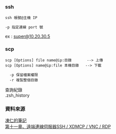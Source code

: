 ### ssh  
```  
ssh 帳號@主機 IP  

-p 指定連線 port 號
```  
ex : super@10.20.30.5    

### scp  

```  
scp [Options] file name@ip:目錄       --> 上傳  
scp [Options] name@ip:file 本機目錄   --> 下載  

  -p 保留檔案權限  
  -r 複製整個目錄  
```

查詢紀錄  
.zsh_history

### 資料來源  
[凍仁的筆記](http://note.drx.tw/2008/03/ubuntuscp-part1.html)  
[第十一章、遠端連線伺服器SSH / XDMCP / VNC / RDP](http://linux.vbird.org/linux_server/0310telnetssh.php#remote_access)  
